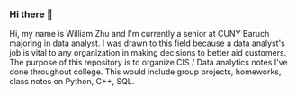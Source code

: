 ### Hi there 👋

Hi, my name is William Zhu and I'm currently a senior at CUNY Baruch majoring in data analyst. I was drawn to this field because a data analyst's job is vital to any 
organization in making decisions to better aid customers. The purpose of this repository is to organize CIS / Data analytics notes I've done throughout college. 
This would include group projects, homeworks, class notes on Python, C++, SQL.
